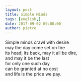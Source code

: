 ```yaml
---
layout: post
title: Simple Minds
tags: [english,]
date: 2017-09-02 09:00:00
author: pietro
---
```

Simple minds crawl with desire<br/>may the day come set on fire<br/>its head, its back, may it all be dire,<br/>and may it be the last<br/>for only one such day<br/>can be granted at no cost<br/>and life is the price we pay.
